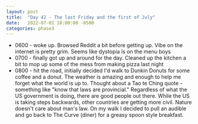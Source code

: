 ```yaml
---
layout: post
title:  "Day 42 - The last Friday and the first of July"
date:   2022-07-01 18:00:00 -0500
categories: phase3
---
```





* 0600 - woke up. Browsed Reddit a bit before getting up. Vibe on the internet is pretty grim. Seems like dystopia is on the menu boys
* 0700 - finally got up and around for the day. Cleaned up the kitchen a bit to mop up some of the mess from making pizza last night
* 0800 - hit the road, initially decided I'd walk to Dunkin Donuts for some coffee and a donut. The weather is amazing and enough to help me
forget what the world is up to. Thought about a Tao te Ching quote - something like "know that laws are provincial." Regardless of what the US
government is doing, there are good people out there. While the US is taking steps backwards, other countries are getting more civil. Nature
doesn't care about man's law. On my walk I decided to pull an audible and go back to The Curve (diner) for a greasy spoon style breakfast.
